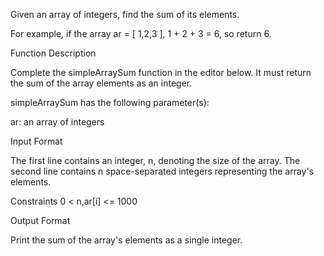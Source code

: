 Given an array of integers, find the sum of its elements.

For example, if the array ar = [ 1,2,3 ], 1 + 2 + 3 = 6, so return 6.

Function Description

Complete the simpleArraySum function in the editor below. It must return the sum of the array elements as an integer.

simpleArraySum has the following parameter(s):

ar: an array of integers

Input Format

The first line contains an integer, n, denoting the size of the array.
The second line contains n space-separated integers representing the array's elements.

Constraints
0 < n,ar[i] <= 1000

Output Format

Print the sum of the array's elements as a single integer.

